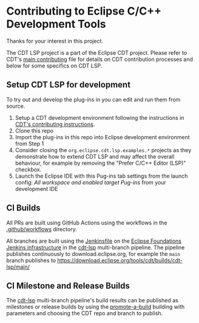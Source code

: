 # Contributing to Eclipse C/C++ Development Tools

Thanks for your interest in this project.

The CDT LSP project is a part of the Eclipse CDT project.
Please refer to CDT's [main contributing](https://github.com/eclipse-cdt/cdt/blob/main/CONTRIBUTING.md) file for details on CDT contribution processes and below for some specifics on CDT LSP.

## Setup CDT LSP for development

To try out and develop the plug-ins in you can edit and run them from source.

1. Setup a CDT development environment following the instructions in [CDT's contributing instructions](https://github.com/eclipse-cdt/cdt/blob/main/CONTRIBUTING.md#contributing-to-cdt).
2. Clone this repo
3. Import the plug-ins in this repo into Eclipse development environment from Step 1
4. Consider closing the `org.eclipse.cdt.lsp.examples.*` projects as they demonstrate how to extend CDT LSP and may affect the overall behaviour, for example by removing the "Prefer C/C++ Editor (LSP)" checkbox.
5. Launch the Eclipse IDE with this Pug-ins tab settings from the launch config: *All workspace and enabled target Pug-ins* from your development IDE

## CI Builds

All PRs are built using GitHub Actions using the workflows in the [.github/workflows](.github/workflows) directory.

All branches are built using the [Jenkinsfile](Jenkinsfile) on the [Eclipse Foundations Jenkins infrastructure](https://wiki.eclipse.org/Jenkins) in the [cdt-lsp](https://ci.eclipse.org/cdt/job/cdt-lsp) multi-branch pipeline.
The pipeline publishes continuously to download.eclipse.org, for example the `main` branch publishes to https://download.eclipse.org/tools/cdt/builds/cdt-lsp/main/

## CI Milestone and Release Builds

The [cdt-lsp](https://ci.eclipse.org/cdt/job/cdt-lsp) multi-branch pipeline's build results can be published as milestones or release builds by using the [promote-a-build](https://ci.eclipse.org/cdt/job/promote-a-build/) building with parameters and choosing the CDT repo and branch to publish.
